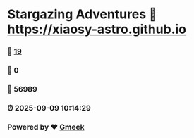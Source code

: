 # Stargazing Adventures :link: https://xiaosy-astro.github.io 
### :page_facing_up: [19](https://xiaosy-astro.github.io/tag.html) 
### :speech_balloon: 0 
### :hibiscus: 56989 
### :alarm_clock: 2025-09-09 10:14:29 
### Powered by :heart: [Gmeek](https://github.com/Meekdai/Gmeek)
